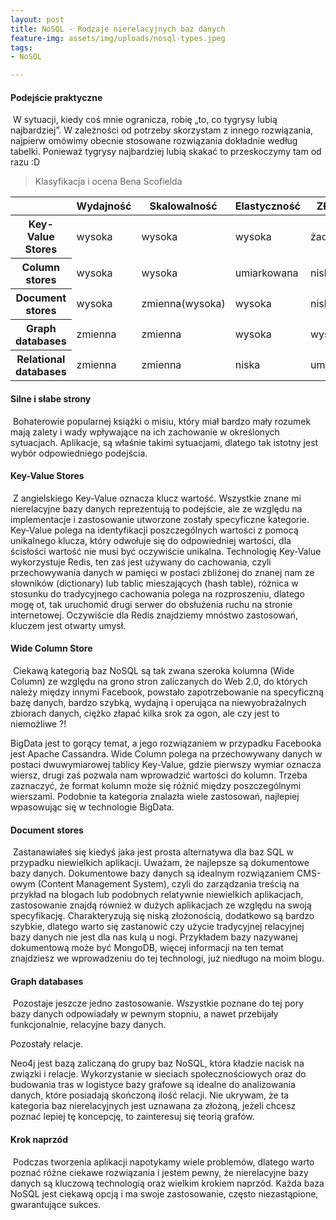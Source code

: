 ```yaml
---
layout: post
title: NoSQL - Rodzaje nierelacyjnych baz danych
feature-img: assets/img/uploads/nosql-types.jpeg
tags:
- NoSQL

---
```

#### Podejście praktyczne


&nbsp;W sytuacji, kiedy coś mnie ogranicza, robię „to, co tygrysy lubią najbardziej”. W zależności od potrzeby skorzystam z innego rozwiązania, najpierw omówimy obecnie stosowane rozwiązania dokładnie według tabelki. Ponieważ tygrysy najbardziej lubią skakać to przeskoczymy tam od razu :D


> Klasyfikacja i ocena Bena Scofielda
<table class="table">
  <thead>
    <tr>
      <th scope="col"></th>
      <th scope="col">Wydajność</th>
      <th scope="col">Skalowalność</th>
      <th scope="col">Elastyczność</th>
      <th scope="col">Złożoność</th>
      <th scope="col">Funkcjonalość</th>
    </tr>
  </thead>
  <tbody>
    <tr>
      <th scope="row">Key-Value Stores </th>
      <td>wysoka</td>
      <td>wysoka</td>
      <td>wysoka</td>
      <td>żadna</td>
      <td>zmienna(żadna)</td>
    </tr>
    <tr>
      <th scope="row">Column stores </th>
      <td>wysoka</td>
      <td>wysoka</td>
      <td>umiarkowana</td>
      <td>niska</td>
      <td>minimalna</td>
    </tr>
    <tr>
      <th scope="row">Document stores</th>
      <td>wysoka</td>
      <td>zmienna(wysoka)</td>
      <td>wysoka</td>
      <td>niska</td>
      <td>zmienna(niska)</td>
    </tr>
    <tr>
      <th scope="row">Graph databases </th>
      <td>zmienna</td>
      <td>zmienna</td>
      <td>wysoka</td>
      <td>wysoka</td>
      <td>teoria grafów</td>
    </tr>
    <tr>
      <th scope="row">Relational databases </th>
      <td>zmienna</td>
      <td>zmienna</td>
      <td>niska</td>
      <td>umiarkowana</td>
      <td>rachunek relacyjny</td>
    </tr>
  </tbody>
</table>




#### Silne i słabe strony


&nbsp;Bohaterowie popularnej książki o misiu, który miał bardzo mały rozumek mają zalety i wady wpływające na ich zachowanie w określonych sytuacjach. Aplikacje, są właśnie takimi sytuacjami, dlatego tak istotny jest wybór odpowiedniego podejścia. 



#### Key-Value Stores


&nbsp;Z angielskiego Key-Value oznacza klucz wartość. Wszystkie znane mi nierelacyjne bazy danych reprezentują to podejście, ale ze względu na implementacje i zastosowanie utworzone zostały specyficzne kategorie. Key-Value polega na identyfikacji poszczególnych wartości z pomocą unikalnego klucza, który odwołuje się do odpowiedniej wartości, dla ścisłości wartość nie musi być oczywiście unikalna. Technologię Key-Value wykorzystuje Redis, ten zaś jest używany do cachowania, czyli przechowywania danych w pamięci w postaci zbliżonej do znanej nam ze słowników (dictionary) lub tablic mieszających (hash table), różnica w stosunku do tradycyjnego cachowania polega na rozproszeniu, dlatego mogę ot, tak uruchomić drugi serwer do obsłużenia ruchu na stronie internetowej. Oczywiście dla Redis znajdziemy mnóstwo zastosowań, kluczem jest otwarty umysł.



#### Wide Column Store


&nbsp;Ciekawą kategorią baz NoSQL są tak zwana szeroka kolumna (Wide Column) ze względu na grono stron zaliczanych do Web 2.0, do których należy między innymi Facebook, powstało zapotrzebowanie na specyficzną bazę danych, bardzo szybką, wydajną i operująca na niewyobrażalnych zbiorach danych, ciężko złapać kilka srok za ogon, ale czy jest to niemożliwe ?!

BigData jest to gorący temat, a jego rozwiązaniem w przypadku Facebooka jest Apache Cassandra. Wide Column polega na przechowywany danych w postaci dwuwymiarowej tablicy Key-Value, gdzie pierwszy wymiar oznacza wiersz, drugi zaś pozwala nam wprowadzić wartości do kolumn. Trzeba zaznaczyć, że format kolumn może się różnić między poszczególnymi wierszami. Podobnie ta kategoria znalazła wiele zastosowań, najlepiej wpasowując się w technologie BigData.



#### Document stores


&nbsp;Zastanawiałeś się kiedyś jaka jest prosta alternatywa dla baz SQL w przypadku niewielkich aplikacji. Uważam, że najlepsze są dokumentowe bazy danych. Dokumentowe bazy danych są idealnym rozwiązaniem CMS-owym (Content Management System), czyli do zarządzania treścią na przykład na blogach lub podobnych relatywnie niewielkich aplikacjach, zastosowanie znajdą również w dużych aplikacjach ze względu na swoją specyfikację. Charakteryzują się niską złożonością, dodatkowo są bardzo szybkie, dlatego warto się zastanowić czy użycie tradycyjnej relacyjnej bazy danych nie jest dla nas kulą u nogi. Przykładem bazy nazywanej dokumentową może być MongoDB, więcej informacji na ten temat znajdziesz we wprowadzeniu do tej technologi, już niedługo na moim blogu.



#### Graph databases


&nbsp;Pozostaje jeszcze jedno zastosowanie. Wszystkie poznane do tej pory bazy danych odpowiadały w pewnym stopniu, a nawet przebijały funkcjonalnie, relacyjne bazy danych.

Pozostały relacje.

Neo4j jest bazą zaliczaną do grupy baz NoSQL, która kładzie nacisk na związki i relacje. Wykorzystanie w sieciach społecznościowych oraz do budowania tras w logistyce bazy grafowe są idealne do analizowania danych, które posiadają skończoną ilość relacji. Nie ukrywam, że ta kategoria baz nierelacyjnych jest uznawana za złożoną, jeżeli chcesz poznać lepiej tę koncepcję, to zainteresuj się teorią grafów.  



#### Krok naprzód


&nbsp;Podczas tworzenia aplikacji napotykamy wiele problemów, dlatego warto poznać różne ciekawe rozwiązania i jestem pewny, że nierelacyjne bazy danych są kluczową technologią oraz wielkim krokiem naprzód. Każda baza NoSQL jest ciekawą opcją i ma swoje zastosowanie, często niezastąpione, gwarantujące sukces.